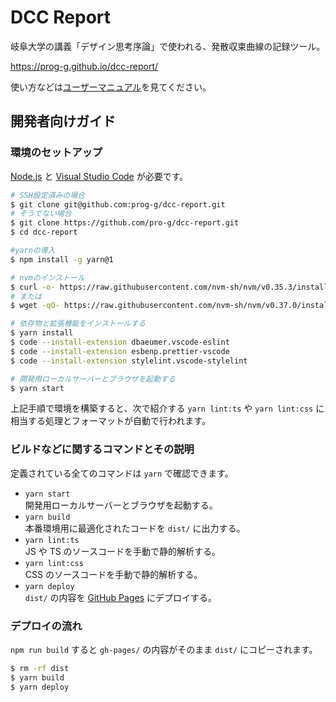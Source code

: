 # DCC Report

岐阜大学の講義「デザイン思考序論」で使われる、発散収束曲線の記録ツール。

<https://prog-g.github.io/dcc-report/>

使い方などは[ユーザーマニュアル](https://prog-g.github.io/dcc-report/manual/)を見てください。

## 開発者向けガイド

### 環境のセットアップ

[Node.js](https://nodejs.org/ja/) と [Visual Studio Code](https://code.visualstudio.com/) が必要です。

```sh
# SSH設定済みの場合
$ git clone git@github.com:prog-g/dcc-report.git
# そうでない場合
$ git clone https://github.com/pro-g/dcc-report.git
$ cd dcc-report

#yarnの導入
$ npm install -g yarn@1

# nvmのインストール
$ curl -o- https://raw.githubusercontent.com/nvm-sh/nvm/v0.35.3/install.sh | bash
# または
$ wget -qO- https://raw.githubusercontent.com/nvm-sh/nvm/v0.37.0/install.sh | bash

# 依存物と拡張機能をインストールする
$ yarn install
$ code --install-extension dbaeumer.vscode-eslint
$ code --install-extension esbenp.prettier-vscode
$ code --install-extension stylelint.vscode-stylelint

# 開発用ローカルサーバーとブラウザを起動する
$ yarn start
```

上記手順で環境を構築すると、次で紹介する `yarn lint:ts` や `yarn lint:css` に相当する処理とフォーマットが自動で行われます。

### ビルドなどに関するコマンドとその説明

定義されている全てのコマンドは `yarn` で確認できます。

- `yarn start`  
  開発用ローカルサーバーとブラウザを起動する。
- `yarn build`  
  本番環境用に最適化されたコードを `dist/` に出力する。
- `yarn lint:ts`  
  JS や TS のソースコードを手動で静的解析する。
- `yarn lint:css`  
  CSS のソースコードを手動で静的解析する。
- `yarn deploy`  
  `dist/` の内容を [GitHub Pages](https://help.github.com/ja/github/working-with-github-pages/about-github-pages) にデプロイする。

### デプロイの流れ

`npm run build` すると `gh-pages/` の内容がそのまま `dist/` にコピーされます。

```sh
$ rm -rf dist
$ yarn build
$ yarn deploy
```
